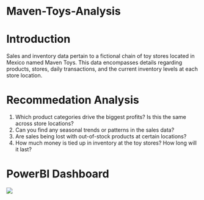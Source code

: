 # Maven-Toys-Analysis

# Introduction
Sales and inventory data pertain to a fictional chain of toy stores located in Mexico named Maven Toys. This data encompasses details regarding products, stores, daily transactions, and the current inventory levels at each store location.
# Recommedation Analysis

1. Which product categories drive the biggest profits? Is this the same across store locations?
2. Can you find any seasonal trends or patterns in the sales data?
3. Are sales being lost with out-of-stock products at certain locations?
4. How much money is tied up in inventory at the toy stores? How long will it last?

# PowerBI Dashboard
![](MavenToysSalesAnalysis.png)
